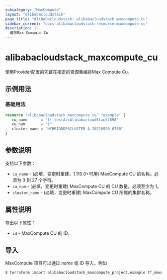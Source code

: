 ```yaml
---
subcategory: "MaxCompute"
layout: "alibabacloudstack"
page_title: "Alibabacloudstack: alibabacloudstack_maxcompute_cu"
sidebar_current: "docs-alibabacloudstack-resource-maxcompute-cu"
description: |-
  编排Max Compute Cu
---
```


# alibabacloudstack_maxcompute_cu

使用Provider配置的凭证在指定的资源集编排Max Compute Cu。


## 示例用法

### 基础用法

```terraform
resource "alibabacloudstack_maxcompute_cu" "example" {
   cu_name      = "tf_testAccAlibabacloudStack7898"
   cu_num       = "1"
   cluster_name = "HYBRIDODPSCLUSTER-A-20210520-07B0"
}
```

## 参数说明

支持以下参数：
* `cu_name` - (必填，变更时重建，1.110.0+可用) MaxCompute CU 的名称。必须为 3 到 27 个字符。
* `cu_num` - (必填，变更时重建) MaxCompute CU 的 CU 数量。必须至少为 1。
* `cluster_name` - (必填，变更时重建) MaxCompute CU 所属的集群名称。

## 属性说明

导出以下属性：
* `id` - MaxCompute CU 的 ID。

## 导入

MaxCompute 项目可以通过 *name* 或 ID 导入，例如

```bash
$ terraform import alibabacloudstack_maxcompute_project.example tf_maxcompute_project
```